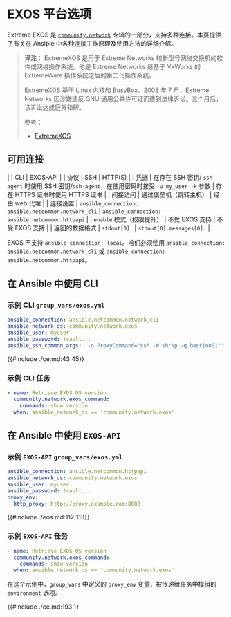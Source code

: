 # EXOS 平台选项

Extreme EXOS 是 [`community.network`](https://galaxy.ansible.com/ui/repo/published/community/network) 专辑的一部分，支持多种连接。本页提供了有关在 Ansible 中各种连接工作原理及使用方法的详细介绍。


> **译注**：
> ExtremeXOS 是用于 Extreme Networks 较新型号网络交换机的软件或网络操作系统。他是 Extreme Networks 继基于 VxWorks 的 ExtremeWare 操作系统之后的第二代操作系统。
>
> ExtremeXOS 基于 Linux 内核和 BusyBox。2008 年 7 月，Extreme Networks 因涉嫌违反 GNU 通用公共许可证而遭到法律诉讼。三个月后，该诉讼达成庭外和解。
>
> 参考：
>
> - [ExtremeXOS](https://en.wikipedia.org/wiki/ExtremeXOS)


## 可用连接


|  | CLI | EXOS-API |
| 协议 | SSH | HTTP(S) |
| 凭据 | 在存在 SSH 密钥/ `ssh-agent` 时使用 SSH 密钥/`ssh-agent`，在使用密码时接受 `-u my_user -k` 参数 | 存在 HTTPS 证书时使用 HTTPS 证书 |
| 间接访问 | 通过堡垒机（跳转主机） | 经由 web 代理 |
| 连接设置 | `ansible_connection: ansible.netcommon.network_cli` | `ansible_connection: ansible.netcommon.httpapi` |
| `enable` 模式（权限提升） | 不受 EXOS 支持 | 不受 EXOS 支持 |
| 返回的数据格式 | `stdout[0].` | `stdout[0].messages[0].` |


EXOS 不支持 `ansible_connection: local`。咱们必须使用 `ansible_connection: ansible.netcommon.network_cli` 或 `ansible_connection: ansible.netcommon.httpapi`。


## 在 Ansible 中使用 CLI


### 示例 CLI `group_vars/exos.yml`


```yaml
ansible_connection: ansible.netcommon.network_cli
ansible_network_os: community.network.exos
ansible_user: myuser
ansible_password: !vault...
ansible_ssh_common_args: '-o ProxyCommand="ssh -W %h:%p -q bastion01"'
```

{{#include ./ce.md:43:45}}

### 示例 CLI 任务


```yaml
- name: Retrieve EXOS OS version
  community.network.exos_command:
    commands: show version
  when: ansible_network_os == 'community.network.exos'
```


## 在 Ansible 中使用 `EXOS-API`


### 示例 `EXOS-API` `group_vars/exos.yml`


```yaml
ansible_connection: ansible.netcommon.httpapi
ansible_network_os: community.network.exos
ansible_user: myuser
ansible_password: !vault...
proxy_env:
  http_proxy: http://proxy.example.com:8080
```


{{#include ./eos.md:112:113}}


### 示例 `EXOS-API` 任务

```yaml
- name: Retrieve EXOS OS version
  community.network.exos_command:
    commands: show version
  when: ansible_network_os == 'community.network.exos'
```

在这个示例中，`group_vars` 中定义的 `proxy_env` 变量，被传递给任务中模组的 `environment` 选项。


{{#include ./ce.md:193:}}
